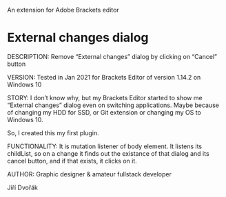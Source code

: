 An extension for Adobe Brackets editor
# External changes dialog

DESCRIPTION: Remove “External changes” dialog by clicking on “Cancel” button

VERSION: Tested in Jan 2021 for Brackets Editor of version 1.14.2 on Windows 10

STORY: I don’t know why, but my Brackets Editor
started to show me “External changes” dialog
even on switching applications. Maybe because
of changing my HDD for SSD, or Git extension
or changing my OS to Windows 10.

So, I created this my first plugin.

FUNCTIONALITY: It is mutation listener of body element.
It listens its childList, so on a change
it finds out the existance of that dialog
and its cancel button, and if that exists,
it clicks on it.

AUTHOR:
Graphic designer
& amateur fullstack developer

Jiří Dvořák
